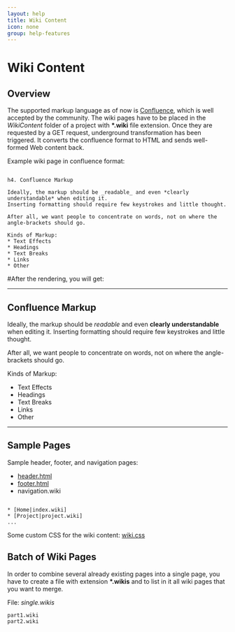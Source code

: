 ```yaml
---
layout: help
title: Wiki Content
icon: none
group: help-features
---
```


Wiki Content
===

Overview
---

The supported markup language as of now is [Confluence](https://confluence.atlassian.com/display/DOC/Confluence+Wiki+Markup), which is well accepted by the community. The wiki pages have to be placed in the *WikiContent* folder of a project with **\*.wiki** file extension. Once they are requested by a GET request, underground transformation has been triggered. It converts the confluence format to HTML and sends well-formed Web content back.

Example wiki page in confluence format:

<pre><code>
h4. Confluence Markup
 
Ideally, the markup should be _readable_ and even *clearly understandable* when editing it. 
Inserting formatting should require few keystrokes and little thought.
 
After all, we want people to concentrate on words, not on where the angle-brackets should go.
 
Kinds of Markup:
* Text Effects
* Headings
* Text Breaks
* Links
* Other
</code></pre>

#After the rendering, you will get:

----

Confluence Markup
----
 
Ideally, the markup should be *readable* and even **clearly understandable** when editing it. Inserting formatting should require few keystrokes and little thought.
 
After all, we want people to concentrate on words, not on where the angle-brackets should go.
 
Kinds of Markup:

* Text Effects
* Headings
* Text Breaks
* Links
* Other

----

Sample Pages
---

Sample header, footer, and navigation pages:

*	[header.html](wiki_sample_header.txt)
*	[footer.html](wiki_sample_footer.txt)
*	navigation.wiki

<pre><code>
* [Home|index.wiki]
* [Project|project.wiki]
...
</code></pre>

Some custom CSS for the wiki content:  [wiki.css](wiki_sample_css.txt)


Batch of Wiki Pages
---

In order to combine several already existing pages into a single page, you have to create a file with extension **\*.wikis** and to list in it all wiki pages that you want to merge.

File: *single.wikis*

<pre><code>part1.wiki
part2.wiki
</code></pre>
